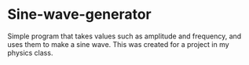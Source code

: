 # Sine-wave-generator
Simple program that takes values such as amplitude and frequency, and uses them to make a sine wave. This was created for a project in my physics class.
